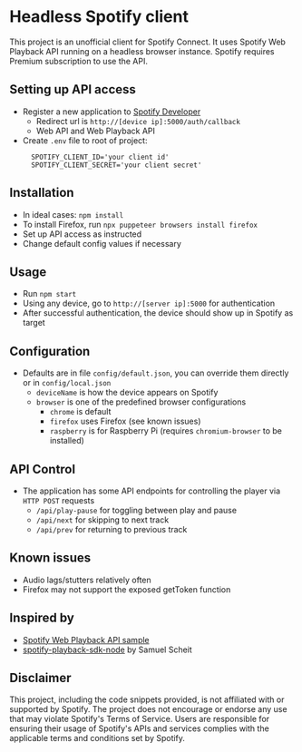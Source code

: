 # Headless Spotify client

This project is an unofficial client for Spotify Connect. It uses Spotify Web Playback API running on a headless browser instance. Spotify requires Premium subscription to use the API.

## Setting up API access
- Register a new application to [Spotify Developer](https://developer.spotify.com/)
  - Redirect url is `http://[device ip]:5000/auth/callback`
  - Web API and Web Playback API
- Create `.env` file to root of project:
  ```
	SPOTIFY_CLIENT_ID='your client id'
	SPOTIFY_CLIENT_SECRET='your client secret'
	```

## Installation

- In ideal cases: `npm install`
- To install Firefox, run `npx puppeteer browsers install firefox`
- Set up API access as instructed
- Change default config values if necessary

## Usage

- Run `npm start`
- Using any device, go to `http://[server ip]:5000` for authentication
- After successful authentication, the device should show up in Spotify as target

## Configuration

- Defaults are in file `config/default.json`, you can override them directly or in `config/local.json`
	- `deviceName` is how the device appears on Spotify
	- `browser` is one of the predefined browser configurations
		- `chrome` is default
		- `firefox` uses Firefox (see known issues)
		- `raspberry` is for Raspberry Pi (requires `chromium-browser` to be installed)

## API Control

- The application has some API endpoints for controlling the player via `HTTP POST` requests
	- `/api/play-pause` for toggling between play and pause
	- `/api/next` for skipping to next track
	- `/api/prev` for returning to previous track

## Known issues

- Audio lags/stutters relatively often
- Firefox may not support the exposed getToken function

## Inspired by

- [Spotify Web Playback API sample](https://developer.spotify.com/documentation/web-playback-sdk/howtos/web-app-player)
- [spotify-playback-sdk-node](https://github.com/SamuelScheit/spotify-playback-sdk-node) by Samuel Scheit

## Disclaimer

This project, including the code snippets provided, is not affiliated with or supported by Spotify. The project does not encourage or endorse any use that may violate Spotify's Terms of Service. Users are responsible for ensuring their usage of Spotify's APIs and services complies with the applicable terms and conditions set by Spotify.
